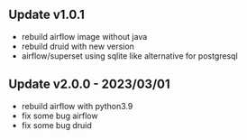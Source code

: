 ## Update v1.0.1

- rebuild airflow image without java
- rebuild druid with new version
- airflow/superset using sqlite like alternative for postgresql

## Update v2.0.0 - 2023/03/01

- rebuild airflow with python3.9
- fix some bug airflow
- fix some bug druid


